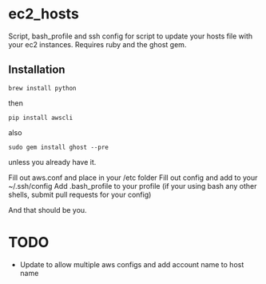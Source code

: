 ec2_hosts
=========

Script, bash_profile and ssh config for script to update your hosts file with your ec2 instances.  Requires ruby and the ghost gem.

Installation
------------

    brew install python

then

    pip install awscli

also

    sudo gem install ghost --pre 

unless you already have it.

Fill out aws.conf and place in your /etc folder
Fill out config and add to your ~/.ssh/config
Add .bash_profile to your profile (if your using bash any other shells, submit pull requests for your config)

And that should be you.

TODO
====

 * Update to allow multiple aws configs and add account name to host name
